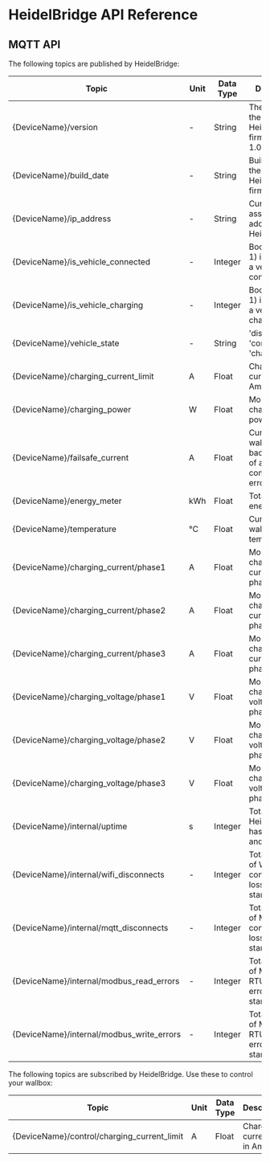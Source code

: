 # HeidelBridge API Reference

## MQTT API

The following topics are published by HeidelBridge:

| Topic                                     | Unit | Data Type | Description                                                             |
| ----------------------------------------- | ---- | --------- | ----------------------------------------------------------------------- |
| {DeviceName}/version                      | -    | String    | The version of the HeidelBridge firmware (e.g. 1.0.0).                  |
| {DeviceName}/build_date                   | -    | String    | Build date of the HeidelBridge firmware.                                |
| {DeviceName}/ip_address                   | -    | String    | Currently assigned IP address of the HeidelBridge.                      |
| {DeviceName}/is_vehicle_connected         | -    | Integer   | Boolean (0 or 1) indicating if a vehicle is connected.                  |
| {DeviceName}/is_vehicle_charging          | -    | Integer   | Boolean (0 or 1) indicating if a vehicle is charging.                   |
| {DeviceName}/vehicle_state                | -    | String    | 'disconnected', 'connected' or 'charging'.                              |
| {DeviceName}/charging_current_limit       | A    | Float     | Charging current limit in Ampere.                                       |
| {DeviceName}/charging_power               | W    | Float     | Momentary charging power in Watt.                                       |
| {DeviceName}/failsafe_current             | A    | Float     | Current the wallbox will fall back to in case of a communication error. |
| {DeviceName}/energy_meter                 | kWh  | Float     | Total charged energy so far.                                            |
| {DeviceName}/temperature                  | °C   | Float     | Current wallbox PCB temperature.                                        |
| {DeviceName}/charging_current/phase1      | A    | Float     | Momentary charging current on phase 1.                                  |
| {DeviceName}/charging_current/phase2      | A    | Float     | Momentary charging current on phase 2.                                  |
| {DeviceName}/charging_current/phase3      | A    | Float     | Momentary charging current on phase 3.                                  |
| {DeviceName}/charging_voltage/phase1      | V    | Float     | Momentary charging voltage on phase 1.                                  |
| {DeviceName}/charging_voltage/phase2      | V    | Float     | Momentary charging voltage on phase 2.                                  |
| {DeviceName}/charging_voltage/phase3      | V    | Float     | Momentary charging voltage on phase 3.                                  |
| {DeviceName}/internal/uptime              | s    | Integer   | Total time this HeidelBridge has been up and running.                   |
| {DeviceName}/internal/wifi_disconnects    | -    | Integer   | Total number of WiFi connection losses since start.                     |
| {DeviceName}/internal/mqtt_disconnects    | -    | Integer   | Total number of MQTT connection losses since start.                     |
| {DeviceName}/internal/modbus_read_errors  | -    | Integer   | Total number of Modbus RTU read errors since start.                     |
| {DeviceName}/internal/modbus_write_errors | -    | Integer   | Total number of Modbus RTU write errors since start.                    |

The following topics are subscribed by HeidelBridge. Use these to control your wallbox:

| Topic                                        | Unit | Data Type | Description                                                             |
| -------------------------------------------- | ---- | --------- | ----------------------------------------------------------------------- |
| {DeviceName}/control/charging_current_limit  | A    | Float     | Charging current limit in Ampere.                                       |
